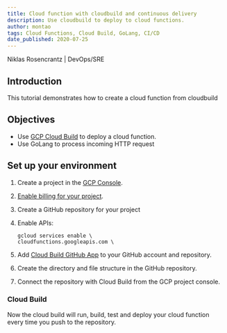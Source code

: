 ```yaml
---
title: Cloud function with cloudbuild and continuous delivery
description: Use cloudbuild to deploy to cloud functions.
author: montao
tags: Cloud Functions, Cloud Build, GoLang, CI/CD
date_published: 2020-07-25
---
```


Niklas Rosencrantz | DevOps/SRE

## Introduction

This tutorial demonstrates how to create a cloud function from cloudbuild

## Objectives

* Use [GCP Cloud Build](https://cloud.google.com/cloud-build) to deploy a cloud function.
* Use GoLang to process incoming HTTP request

## Set up your environment

1.  Create a project in the [GCP Console][console].
    
1.  [Enable billing for your project](https://cloud.google.com/billing/docs/how-to/modify-project).
1.  Create a GitHub repository for your project
1.  Enable APIs:

        gcloud services enable \
        cloudfunctions.googleapis.com \

    
1.  Add [Cloud Build GitHub App](https://github.com/marketplace/google-cloud-build) to your GitHub account and repository. 
1.  Create the directory and file structure in the GitHub repository.
1.  Connect the repository with Cloud Build from the GCP project console.

### Cloud Build 

Now the cloud build will run, build, test and deploy your cloud function every time you push to the repository.

[console]: https://console.cloud.google.com/
